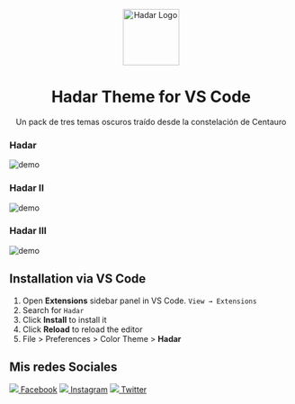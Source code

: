 <p align="center">
  <img alt="Hadar Logo" src="https://raw.github.com/CristianVasquez13/Hadar-vscode/master/logo.png" width="100" />
</p>
<h1 align="center">
  Hadar Theme for VS Code
</h1>
<p align="center">
	Un pack de tres temas oscuros traído desde la constelación de Centauro
</p>

### Hadar

![demo](https://raw.github.com/CristianVasquez13/Hadar-vscode/master/hadar.png)

### Hadar II

![demo](https://raw.github.com/CristianVasquez13/Hadar-vscode/master/hadarII.png)

### Hadar III

![demo](https://raw.github.com/CristianVasquez13/Hadar-vscode/master/hadarIII.png)

## Installation via VS Code

1. Open **Extensions** sidebar panel in VS Code. `View → Extensions`
2. Search for `Hadar`
3. Click **Install** to install it
4. Click **Reload** to reload the editor
5. File > Preferences > Color Theme > **Hadar**

## Mis redes Sociales
<a href="https://web.facebook.com/CristianVasquez.01" target="_blank"><img src="https://raw.github.com/CristianVasquez13/Hadar-vscode/master/fb.png">  Facebook</a>
<a href="https://www.instagram.com/cristianvasquez_13/" target="_blank"><img src="https://raw.github.com/CristianVasquez13/Hadar-vscode/master/ig.png">  Instagram</a>
<a href="https://twitter.com/Cristianvasquz1" target="_blank"><img src="https://raw.github.com/CristianVasquez13/Hadar-vscode/master/tw.png">  Twitter</a>